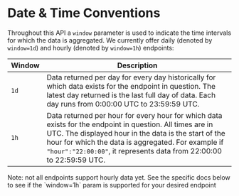 # Date & Time Conventions

Throughout this API a `window` parameter is used to indicate the time intervals for which the data is aggregated. We currently offer daily (denoted by `window=1d`) and hourly (denoted by `window=1h`) endpoints:

| Window | Description     | 
| --------- | -------- | 
| `1d`       | Data returned per day for every day historically for which data exists for the endpoint in question. The latest day returned is the last full day of data. Each day runs from 0:00:00 UTC to 23:59:59 UTC. | 
| `1h`    | Data returned per hour for every hour for which data exists for the endpoint in question. All times are in UTC. The displayed hour in the data is the start of the hour for which the data is aggregated. For example if `"hour":"22:00:00"`, it represents data from 22:00:00 to 22:59:59 UTC. | 


<aside class="warning">
Note: not all endpoints support hourly data yet. See the specific docs below to see if the `window=1h` param is supported for your desired endpoint
</aside>